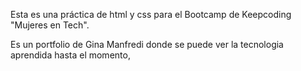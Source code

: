 Esta es una práctica de html y css para el Bootcamp de Keepcoding "Mujeres en Tech".

Es un portfolio de Gina Manfredi donde se puede ver la tecnologia aprendida hasta el momento, 